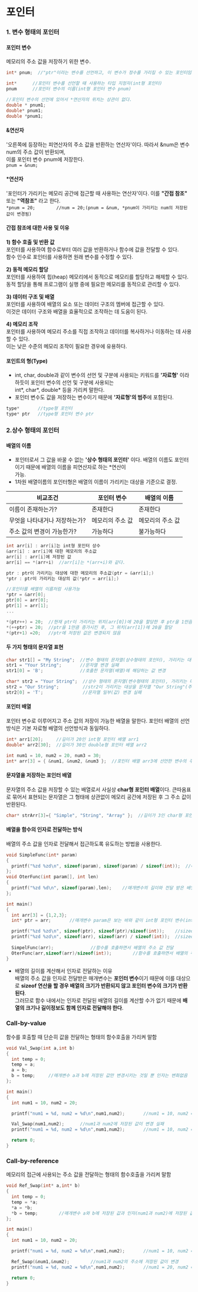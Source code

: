 포인터 
===

### 1. 변수 형태의 포인터
#### 포인터 변수
메모리의 주소 값을 저장하기 위한 변수.<br/>
```cpp
int* pnum;  //"ptr"이라는 변수를 선언하고, 이 변수가 정수를 가리킬 수 있는 포인터임을 나타낸다.

int*	  //포인터 변수를 선언할 때 사용하는 타입 지정자(int형 포인터)
pnum	  //포인터 변수의 이름(int형 포인터 변수 pnum)

//포인터 변수의 선언에 있어서 *연산자의 위치는 상관이 없다.
double * pnum1;
double* pnum1;
double *pnum1;
```

#### &연산자
'오른쪽에 등장하는 피연산자의 주소 값을 반환하는 연산자'이다. 따라서 &num은 변수num의 주소 값이 반환되며,<br/> 이를 포인터 변수 pnum에 저장한다.<br/>
`pnum = &num;`

#### *연산자
'포인터가 가리키는 메모리 공간에 접근할 때 사용하는 연산자'이다. 이를 **"간접 참조"** 또는 **"역참조"** 라고 한다.<br/>
`*pnum = 20;		//num = 20;(pnum = &num, *pnum이 가리키는 num의 저장된 값이 변경됨)`

#### 간접 참조에 대한 사용 및 이유
**1) 함수 호출 및 반환 값** <br/>
포인터를 사용하여 함수로부터 여러 값을 반환하거나 함수에 값을 전달할 수 있다.<br/> 함수 인수로 포인터를 사용하면 원래 변수를 수정할 수 있다.

**2) 동적 메모리 할당**<br/>
포인터를 사용하여 힙(heap) 메모리에서 동적으로 메모리를 할당하고 해제할 수 있다.<br/> 동적 할당을 통해 프로그램이 실행 중에 필요한 메모리를 동적으로 관리할 수 있다.

**3) 데이터 구조 및 배열**<br/>
포인터를 사용하여 배열의 요소 또는 데이터 구조의 멤버에 접근할 수 있다.<br/> 이것은 데이터 구조와 배열을 효율적으로 조작하는 데 도움이 된다.

**4) 메모리 조작** <br/>
포인터를 사용하여 메모리 주소를 직접 조작하고 데이터를 복사하거나 이동하는 데 사용할 수 있다.<br/> 이는 낮은 수준의 메모리 조작이 필요한 경우에 유용하다.

#### 포인트의 형(Type)
* int, char, double과 같이 변수의 선언 및 구분에 사용되는 키워드를 **'자료형'** 이라 하듯이 포인터 변수의 선언 및 구분에 사용되는<br/>int*, char*, double* 등을 가리켜 말한다.
* 포인터 변수도 값을 저장하는 변수이기 때문에 **'자료형'의 범주**에 포함된다.

```cpp
type*		//type형 포인터
type* ptr	//type형 포인터 변수 ptr
```
### 2.상수 형태의 포인터
#### 배열의 이름
* 포인터로서 그 값을 바꿀 수 없는 **'상수 형태의 포인터'** 이다. 배열의 이름도 포인터이기 때문에 배열의 이름을 피연산자로 하는 *연산이<br/> 가능.
* 1차원 배열이름의 포인터형은 배열의 이름이 가리키는 대상을 기준으로 결정.

|비교조건|포인터 변수|배열의 이름|
|-|-|-|
|이름이 존재하는가?|존재한다|존재한다|
|무엇을 나타내거나 저장하는가?|메모리의 주소 값|메모리의 주소 값|
|주소 값의 변경이 가능한가?|가능하다|불가능하다|

```cpp
int arr[i] : arr[i]는 int형 포인터 상수
&arr[i] : arr[i]에 대한 메모리의 주소값
arr[i] : arr[i]에 저장된 값
arr[i] == *(arr+i)	//arr[i]는 *(arr+i)와 같다.

ptr : ptr이 가리키는 대상에 대한 메모리의 주소값(ptr = &arr[i];)
*ptr : ptr이 가리키는 대상의 값(*ptr = arr[i];)

//포인터를 배열의 이름처럼 사용가능
*ptr = &arr[0];
ptr[0] = arr[0];
ptr[1] = arr[1];
...

*(ptr++) = 20;  //현재 ptr이 가리키는 위치(arr[0])에 20을 할당한 후 ptr을 1만큼 증가
*(++ptr) = 20;  //ptr을 1만큼 증가시킨 후, 그 위치(arr[1])에 20을 할당
*(ptr+1) =20;   //ptr에 저장된 값은 변경되지 않음
```

#### 두 가지 형태의 문자열 표현

```cpp
char str1[] = "My String";  //변수 형태의 문자열(상수형태의 포인터), 가리키는 대상을 변경할 수 없지만 문자열의 일부를 변경 가능
str1 = "Your String";       //문자열 변경 실패
str1[0] = 'B';              //호출한 문자열(배열)에 해당하는 값 변경

char* str2 = "Your String";  //상수 형태의 문자열(변수형태의 포인터), 가리키는 대상을 변경할 수 있지만 문자열의 일부를 변경 불가능 
str2 = "Our String";         //str2이 가리키는 대상을 문자열 "Our String"(주소값)으로 변경
str2[0] = 'T';               //문자열 일부(값) 변경 실패
```

#### 포인터 배열
포인터 변수로 이루어지고 주소 값의 저장이 가능한 배열을 말한다. 포인터 배열의 선언방식은 기본 자료형 배열의 선언방식과 동일하다.

```cpp
int* arr1[20];     //길이가 20인 int형 포인터 배열 arr1
double* arr2[30];  //길이가 30인 double형 포인터 배열 arr2

int num1 = 10, num2 = 20, num3 = 30;
int* arr[3] = { &num1, &num2, &num3 };  //포인터 배열 arr3에 선언한 변수의 주소값으로 선언 및 초기화
```

#### 문자열을 저장하는 포인터 배열
문자열의 주소 값을 저장할 수 있는 배열로서 사실상 **char형 포인터 배열**이다. 큰따옴표로 묶어서 표현되는 문자열은 그 형태에 상관없이 메모리 공간에 저장된 후 그 주소 값이 반환된다.

```cpp
char* strArr[3]={ "Simple", "String", "Array" };  //길이가 3인 char형 포인터 배열
```

#### 배열을 함수의 인자로 전달하는 방식
배열의 주소 값을 인자로 전달해서 접근하도록 유도하는 방법을 사용한다.

```cpp
void SimpleFunc(int* param)
{
  printf("%zd %zd\n", sizeof(param), sizeof(param) / sizeof(int));	//매개변수의 길이와 배열의 길이 확인
};
void OterFunc(int param[], int len)
{
  printf("%zd %d\n", sizeof(param),len);	//매개변수의 길이와 전달 받은 배열의 길이 확인
};

int main()
{
  int arr[3] = {1,2,3};
  int* ptr = arr;		//매개변수 param은 보는 바와 같이 int형 포인터 변수(int* ptr)로 선언해야 함

  printf("%zd %zd\n", sizeof(ptr), sizeof(ptr)/sizeof(int));	//sizeof(ptr) = 8, 배열의 길이가 아닌 포인터 변수의 길이로 표기됨(배열의 길이를 게산해서 인자로 전달하는 이유)
  printf("%zd %zd\n", sizeof(arr), sizeof(arr) / sizeof(int));	//sizeof(arr) = 12, 배열의 길이로 표기
 
  SimpelFunc(arr);				//함수를 호출하면서 배열의 주소 값 전달
  OterFunc(arr,sizeof(arr)/sizeof(int));		//함수를 호출하면서 배열의 주소 값과 배열의 길이 전달
}
```

* 배열의 길이를 계산해서 인자로 전달하는 이유<br/>
배열의 주소 값을 인자로 전달받은 매개변수는 **포인터 변수**이기 때문에 이를 대상으로 **sizeof 연산을 할 경우 배열의 크기가 반환되지 않고 포인터 변수의 크기가 반환된다**.<br/>그러므로 함수 내에서는 인자로 전달된 배열의 길이를 계산할 수가 없기 때문에 **배열의 크기나 길이정보도 함께 인자로 전달해야 한다**.

### Call-by-value
함수를 호출할 때 단순히 값을 전달하는 형태의 함수호출을 가리켜 말함

```cpp
void Val_Swap(int a,int b)
{
  int temp = 0;
  temp = a;
  a = b;
  b = temp;		//매개변수 a과 b에 저장된 값만 변경시키는 것일 뿐 인자는 변화없음
};

int main()
{
  int num1 = 10, num2 = 20;

  printf("num1 = %d, num2 = %d\n",num1,num2);		//num1 = 10, num2 = 20;

  Val_Swap(num1,num2);		//num1과 num2에 저장된 값이 변경 실패
  printf("num1 = %d, num2 = %d\n",num1,num2);		//num1 = 10, num2 = 20;

  return 0;
}
```

### Call-by-reference
메모리의 접근에 사용되는 주소 값을 전달하는 형태의 함수호출을 가리켜 말함

```cpp
void Ref_Swap(int* a,int* b)
{
  int temp = 0;
  temp = *a;
  *a = *b;
  *b = temp;		//매개변수 a와 b에 저장된 값과 인자(num1과 num2)에 저장된 값을 변경
};

int main()
{
  int num1 = 10, num2 = 20;

  printf("num1 = %d, num2 = %d\n",num1,num2);		//num1 = 10, num2 = 20;

  Ref_Swap(&num1,&num2);		//num1과 num2의 주소에 저장된 값이 변경
  printf("num1 = %d, num2 = %d\n",num1,num2);		//num1 = 20, num2 = 10;

  return 0;
}
```


